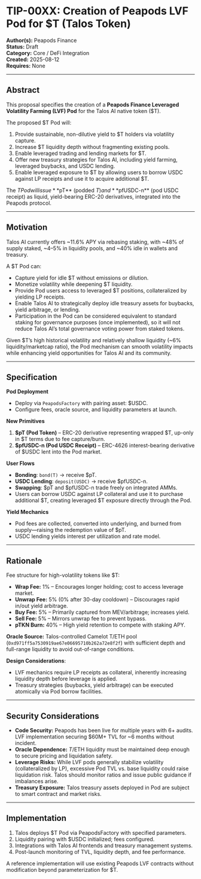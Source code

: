 ﻿# TIP-00XX: Creation of Peapods LVF Pod for $T (Talos Token)

**Author(s):** Peapods Finance  
**Status:** Draft  
**Category:** Core / DeFi Integration  
**Created:** 2025-08-12  
**Requires:** None  

---

## Abstract

This proposal specifies the creation of a **Peapods Finance Leveraged Volatility Farming (LVF) Pod** for the Talos AI native token ($T).

The proposed $T Pod will:  
1. Provide sustainable, non-dilutive yield to $T holders via volatility capture.  
2. Increase $T liquidity depth without fragmenting existing pools.  
3. Enable leveraged trading and lending markets for $T.  
4. Offer new treasury strategies for Talos AI, including yield farming, leveraged buybacks, and USDC lending.  
5. Enable leveraged exposure to $T by allowing users to borrow USDC against LP receipts and use it to acquire additional $T.

The $T Pod will issue **$pT** (podded $T) and **$pfUSDC-n** (pod USDC receipt) as liquid, yield-bearing ERC-20 derivatives, integrated into the Peapods protocol.

---

## Motivation

Talos AI currently offers ~11.6% APY via rebasing staking, with ~48% of supply staked, ~4–5% in liquidity pools, and ~40% idle in wallets and treasury.

A $T Pod can:  
- Capture yield for idle $T without emissions or dilution.  
- Monetize volatility while deepening $T liquidity.  
- Provide Pod users access to leveraged $T positions, collateralized by yielding LP receipts.  
- Enable Talos AI to strategically deploy idle treasury assets for buybacks, yield arbitrage, or lending.  
- Participation in the Pod can be considered equivalent to standard staking for governance purposes (once implemented), so it will not reduce Talos AI’s total governance voting power from staked tokens.

Given $T’s high historical volatility and relatively shallow liquidity (~6% liquidity/marketcap ratio), the Pod mechanism can smooth volatility impacts while enhancing yield opportunities for Talos AI and its community.

---

## Specification

**Pod Deployment**  
- Deploy via `PeapodsFactory` with pairing asset: $USDC.  
- Configure fees, oracle source, and liquidity parameters at launch.

**New Primitives**  
1. **$pT (Pod Token)** – ERC-20 derivative representing wrapped $T, up-only in $T terms due to fee capture/burn.  
2. **$pfUSDC-n (Pod USDC Receipt)** – ERC-4626 interest-bearing derivative of $USDC lent into the Pod market.

**User Flows**  
- **Bonding**: `bond(T)` → receive $pT.  
- **USDC Lending**: `deposit(USDC)` → receive $pfUSDC-n.  
- **Swapping**: $pT and $pfUSDC-n trade freely on integrated AMMs.  
- Users can borrow USDC against LP collateral and use it to purchase additional $T, creating leveraged $T exposure directly through the Pod.

**Yield Mechanics**  
- Pod fees are collected, converted into underlying, and burned from supply—raising the redemption value of $pT.  
- USDC lending yields interest per utilization and rate model.

---

## Rationale

Fee structure for high-volatility tokens like $T:  
- **Wrap Fee:** 1% – Encourages longer holding; cost to access leverage market.  
- **Unwrap Fee:** 5% (0% after 30-day cooldown) – Discourages rapid in/out yield arbitrage.  
- **Buy Fee:** 5% – Primarily captured from MEV/arbitrage; increases yield.  
- **Sell Fee:** 5% – Mirrors unwrap fee to prevent bypass.  
- **pTKN Burn:** 40% – High yield retention to compete with staking APY.

**Oracle Source:** Talos-controlled Camelot T/ETH pool (`0xd971ff5a7530919ae67e06695710b262a72e8f2f`) with sufficient depth and full-range liquidity to avoid out-of-range conditions.

**Design Considerations**:  
- LVF mechanics require LP receipts as collateral, inherently increasing liquidity depth before leverage is applied.  
- Treasury strategies (buybacks, yield arbitrage) can be executed atomically via Pod borrow facilities.

---

## Security Considerations

- **Code Security:** Peapods has been live for multiple years with 6+ audits. LVF implementation securing $60M+ TVL for ~6 months without incident.  
- **Oracle Dependence:** $T/$ETH liquidity must be maintained deep enough to secure pricing and liquidation safety.  
- **Leverage Risks:** While LVF pods generally stabilize volatility (collateralized by LP), excessive Pod TVL vs. base liquidity could raise liquidation risk. Talos should monitor ratios and issue public guidance if imbalances arise.  
- **Treasury Exposure:** Talos treasury assets deployed in Pod are subject to smart contract and market risks.

---

## Implementation

1. Talos deploys $T Pod via PeapodsFactory with specified parameters.  
2. Liquidity pairing with $USDC initialized; fees configured.  
3. Integrations with Talos AI frontends and treasury management systems.  
4. Post-launch monitoring of TVL, liquidity depth, and fee performance.

A reference implementation will use existing Peapods LVF contracts without modification beyond parameterization for $T.

